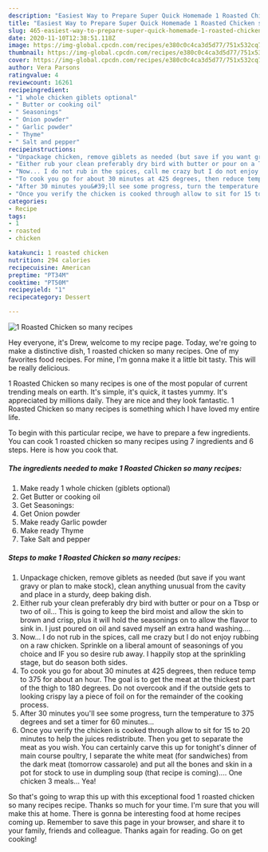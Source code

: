 ```yaml
---
description: "Easiest Way to Prepare Super Quick Homemade 1 Roasted Chicken so many recipes"
title: "Easiest Way to Prepare Super Quick Homemade 1 Roasted Chicken so many recipes"
slug: 465-easiest-way-to-prepare-super-quick-homemade-1-roasted-chicken-so-many-recipes
date: 2020-11-10T12:38:51.118Z
image: https://img-global.cpcdn.com/recipes/e380c0c4ca3d5d77/751x532cq70/1-roasted-chicken-so-many-recipes-recipe-main-photo.jpg
thumbnail: https://img-global.cpcdn.com/recipes/e380c0c4ca3d5d77/751x532cq70/1-roasted-chicken-so-many-recipes-recipe-main-photo.jpg
cover: https://img-global.cpcdn.com/recipes/e380c0c4ca3d5d77/751x532cq70/1-roasted-chicken-so-many-recipes-recipe-main-photo.jpg
author: Vera Parsons
ratingvalue: 4
reviewcount: 16261
recipeingredient:
- "1 whole chicken giblets optional"
- " Butter or cooking oil"
- " Seasonings"
- " Onion powder"
- " Garlic powder"
- " Thyme"
- " Salt and pepper"
recipeinstructions:
- "Unpackage chicken, remove giblets as needed (but save if you want gravy or plan to make stock), clean anything unusual from the cavity and place in a sturdy, deep baking dish."
- "Either rub your clean preferably dry bird with butter or pour on a Tbsp or two of oil... This is going to keep the bird moist and allow the skin to brown and crisp, plus it will hold the seasonings on to allow the flavor to sink in. I just poured on oil and saved myself an extra hand washing...."
- "Now... I do not rub in the spices, call me crazy but I do not enjoy rubbing on a raw chicken. Sprinkle on a liberal amount of seasonings of you choice and IF you so desire rub away. I happily stop at the sprinkling stage, but do season both sides."
- "To cook you go for about 30 minutes at 425 degrees, then reduce temp to 375 for about an hour. The goal is to get the meat at the thickest part of the thigh to 180 degrees. Do not overcook and if the outside gets to looking crispy lay a piece of foil on for the remainder of the cooking process."
- "After 30 minutes you&#39;ll see some progress, turn the temperature to 375 degrees and set a timer for 60 minutes..."
- "Once you verify the chicken is cooked through allow to sit for 15 to 20 minutes to help the juices redistribute. Then you get to separate the meat as you wish. You can certainly carve this up for tonight&#39;s dinner of main course poultry, I separate the white meat (for sandwiches) from the dark meat (tomorrow cassarole) and put all the bones and skin in a pot for stock to use in dumpling soup (that recipe is coming).... One chicken 3 meals... Yea!"
categories:
- Recipe
tags:
- 1
- roasted
- chicken

katakunci: 1 roasted chicken 
nutrition: 294 calories
recipecuisine: American
preptime: "PT34M"
cooktime: "PT50M"
recipeyield: "1"
recipecategory: Dessert

---
```



![1 Roasted Chicken so many recipes](https://img-global.cpcdn.com/recipes/e380c0c4ca3d5d77/751x532cq70/1-roasted-chicken-so-many-recipes-recipe-main-photo.jpg)

Hey everyone, it's Drew, welcome to my recipe page. Today, we're going to make a distinctive dish, 1 roasted chicken so many recipes. One of my favorites food recipes. For mine, I'm gonna make it a little bit tasty. This will be really delicious.



1 Roasted Chicken so many recipes is one of the most popular of current trending meals on earth. It's simple, it's quick, it tastes yummy. It's appreciated by millions daily. They are nice and they look fantastic. 1 Roasted Chicken so many recipes is something which I have loved my entire life.


To begin with this particular recipe, we have to prepare a few ingredients. You can cook 1 roasted chicken so many recipes using 7 ingredients and 6 steps. Here is how you cook that.

<!--inarticleads1-->

##### The ingredients needed to make 1 Roasted Chicken so many recipes:

1. Make ready 1 whole chicken (giblets optional)
1. Get  Butter or cooking oil
1. Get  Seasonings:
1. Get  Onion powder
1. Make ready  Garlic powder
1. Make ready  Thyme
1. Take  Salt and pepper




<!--inarticleads2-->

##### Steps to make 1 Roasted Chicken so many recipes:

1. Unpackage chicken, remove giblets as needed (but save if you want gravy or plan to make stock), clean anything unusual from the cavity and place in a sturdy, deep baking dish.
1. Either rub your clean preferably dry bird with butter or pour on a Tbsp or two of oil... This is going to keep the bird moist and allow the skin to brown and crisp, plus it will hold the seasonings on to allow the flavor to sink in. I just poured on oil and saved myself an extra hand washing....
1. Now... I do not rub in the spices, call me crazy but I do not enjoy rubbing on a raw chicken. Sprinkle on a liberal amount of seasonings of you choice and IF you so desire rub away. I happily stop at the sprinkling stage, but do season both sides.
1. To cook you go for about 30 minutes at 425 degrees, then reduce temp to 375 for about an hour. The goal is to get the meat at the thickest part of the thigh to 180 degrees. Do not overcook and if the outside gets to looking crispy lay a piece of foil on for the remainder of the cooking process.
1. After 30 minutes you&#39;ll see some progress, turn the temperature to 375 degrees and set a timer for 60 minutes...
1. Once you verify the chicken is cooked through allow to sit for 15 to 20 minutes to help the juices redistribute. Then you get to separate the meat as you wish. You can certainly carve this up for tonight&#39;s dinner of main course poultry, I separate the white meat (for sandwiches) from the dark meat (tomorrow cassarole) and put all the bones and skin in a pot for stock to use in dumpling soup (that recipe is coming).... One chicken 3 meals... Yea!




So that's going to wrap this up with this exceptional food 1 roasted chicken so many recipes recipe. Thanks so much for your time. I'm sure that you will make this at home. There is gonna be interesting food at home recipes coming up. Remember to save this page in your browser, and share it to your family, friends and colleague. Thanks again for reading. Go on get cooking!
